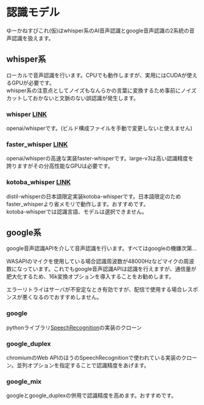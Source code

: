 # 認識モデル

ゆーかねすぴこれ(仮)はwhisper系のAI音声認識とgoogle音声認識の2系統の音声認識を扱えます。

## whisper系
ローカルで音声認識を行います。CPUでも動作しますが、実用にはCUDAが使えるGPUが必要です。  
whisper系の注意点としてノイズもなんらかの言葉に変換するため事前にノイズカットしておかないと文脈のない誤認識が発生します。

### whisper [LINK](https://github.com/openai/whisper)
openai/whisperです。(ビルド構成ファイルを手動で変更しないと使えません)

### faster_whisper [LINK](https://github.com/SYSTRAN/faster-whisper)
openai/whisperの高速な実装faster-whisperです。large-v3は高い認識精度を誇りますがその分高性能なGPUは必要です。

### kotoba_whisper [LINK](https://huggingface.co/kotoba-tech/kotoba-whisper-v1.0/)
distil-whisperの日本語限定実装kotoba-whisperです。日本語限定のためfaster_whisperより省メモリで動作します。おすすめです。  
kotoba-whisperでは認識言語、モデルは選択できません。


## google系
google音声認識APIを介して音声認識を行います。すべてはgoogleの機嫌次第…

WASAPIのマイクを使用している場合認識周波数が48000Hzなどマイクの周波数になっています。これでもgoogle音声認識APIは認識を行えますが、通信量が肥大化するため、16k変換オプションを導入することをお勧めします。

エラーリトライはサーバが不安定なとき有効ですが、配信で使用する場合レスポンスが悪くなるのでおすすめしません。

### google
pythonライブラリ[SpeechRecognition](https://pypi.org/project/SpeechRecognition/)の実装のクローン

### google_duplex
chromiumのWeb APIのほうのSpeechRecognitionで使われている実装のクローン。並列オプションを指定することで認識精度をあげます。

### google_mix
googleとgoogle_duplexの併用で認識精度を高めます。おすすめです。

